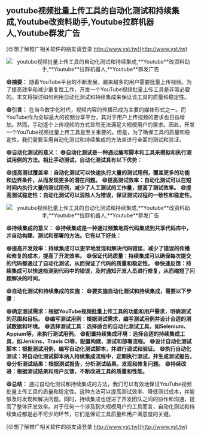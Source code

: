 ## **youtube视频批量上传工具的自动化测试和持续集成,**Youtube**改资料助手,**Youtube**拉群机器人,**Youtube**群发广告**

[😍想了解推广相关软件的朋友请登录 http://www.vst.tw](http://www.vst.tw)

 <center><img src="https://vst.tw/MP4/tuiguang/png/2.png" alt="youtube视频批量上传工具的自动化测试和持续集成,**Youtube**改资料助手,**Youtube**拉群机器人,**Youtube**群发广告"></center>

**😄摘要：**
随着YouTube平台的不断发展，越来越多的用户需要批量上传视频。为了提高效率和减少重复性工作，开发一个YouTube视频批量上传工具是非常必要的。本文将探讨如何利用自动化测试和持续集成来保证该工具的质量和稳定性。

**😄引言：**
在当今数字化时代，视频内容的传播已成为主要的媒体形式之一。而YouTube作为全球最大的视频分享平台，其对于用户上传视频的要求也日益增加。然而，手动逐个上传视频的方式显然无法满足大规模用户的需求。因此，开发一个YouTube视频批量上传工具是至关重要的。但是，为了确保工具的质量和稳定性，我们需要采用自动化测试和持续集成的方法来进行全面的测试和验证。

**😄自动化测试的意义：**
**😄自动化测试是一种通过编写脚本和工具来模拟和执行测试用例的方法。相比手动测试，自动化测试具有以下优势：**

**😄提高测试覆盖率：自动化测试可以快速执行大量的测试用例，覆盖更多的功能和边界条件，从而发现更多的潜在问题。**
**😄提高测试效率：自动化测试可以在短时间内执行大量的测试用例，减少了人工测试的工作量，提高了测试效率。**
**😄提高测试稳定性：自动化测试可以消除人为错误，保证测试过程的一致性和稳定性。**

 <center><img src="https://vst.tw/MP4/tuiguang/png/6.png" alt="youtube视频批量上传工具的自动化测试和持续集成,**Youtube**改资料助手,**Youtube**拉群机器人,**Youtube**群发广告"></center>

**😄持续集成的意义：**
**😄持续集成是一种通过频繁地将代码集成到共享代码库中，并自动构建、测试和部署的方法。它有以下好处：**

**😄提高开发效率：持续集成可以更早地发现和解决代码错误，减少了错误的传播和修复的成本，提高了开发效率。**
**😄保证代码质量：持续集成可以确保每次提交的代码都通过了自动化测试，从而保证了代码的质量和稳定性。**
**😄快速反馈：持续集成可以快速检测到代码中的错误，及时通知开发人员进行修复，从而缩短了问题解决的时间。**

**😄自动化测试和持续集成的实施：**
**😄要实施自动化测试和持续集成，需要以下步骤：**

**😄确定测试需求：根据YouTube视频批量上传工具的功能和用户需求，明确测试的范围和目标。**
**😄编写测试用例：根据测试需求，编写测试用例并设计合适的测试数据和环境。**
**😄选择测试工具：选择适合的自动化测试工具，如Selenium、Appium等，来执行测试用例。**
**😄配置持续集成环境：选择合适的持续集成工具，如Jenkins、Travis CI等，配置构建、测试和部署流程。**
**😄设计自动化测试脚本：根据测试用例，编写自动化测试脚本，并进行调试和验证。**
**😄执行自动化测试：将自动化测试脚本纳入持续集成流程中，定期执行测试，并生成测试报告。**
**😄分析测试结果：根据测试报告，分析测试结果，发现和修复问题。**
**😄持续改进：根据测试结果和用户反馈，不断改进工具的质量和性能。**

**😄总结：**
通过自动化测试和持续集成的方法，我们可以有效地保证YouTube视频批量上传工具的质量和稳定性。这种方法可以提高测试效率、降低测试成本，并能够及时发现和解决问题。同时，持续集成也促进了开发团队之间的协作和沟通，提高了整体开发效率。对于任何一个涉及到大规模用户的工具而言，自动化测试和持续集成都是必不可少的环节，它们是保证工具质量和用户满意度的关键。

[😍想了解推广相关软件的朋友请登录 http://www.vst.tw](http://www.vst.tw)



